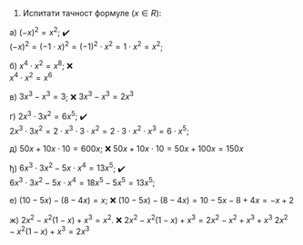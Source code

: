 1. Испитати тачност формуле $(x \in R)$:

а) $(-х)^2 = х^2$; :heavy_check_mark: <br>
$(-х)^2 = (-1 \cdot х)^2 = (-1)^2 \cdot х^2 = 1 \cdot х^2 = х^2$; 

б) $х^4 \cdot х^2 = х^8$; :x:<br>
$х^4 \cdot х^2 = х^6$

в) $3х^3 - х^3 = 3$; :x:
$3х^3 - х^3 = 2х^3$

г) $2х^3 \cdot 3х^2 = 6х^5$; :heavy_check_mark: <br> 
$2х^3 \cdot 3х^2 = 2 \cdot х^3 \cdot 3 \cdot х^2 = 2 \cdot 3 \cdot  х^2 \cdot х^3 = 6 \cdot х^5$; 

д) $50x+10x \cdot 10 = 600x$; :x:
$50x+10x \cdot 10 = 50x + 100x = 150x$

ђ) $6x^3 \cdot 3x^2-5x \cdot x^4 = 13х^5$; :heavy_check_mark: <br>
$6x^3 \cdot 3x^2-5x \cdot x^4 = 18x^5 - 5x^5 = 13х^5$;

е) $(10-5x)-(8-4x) = х$; :x:
$(10-5x)-(8-4x) = 10-5x-8+4x = -x+2$

ж) $2x^2 - х^2(1 - х) + х^3 = х^2$. :x:
$2x^2 - х^2(1 - х) + х^3 = 2x^2- х^2+ х^3+ х^3$
$2x^2 - х^2(1 - х) + х^3 = 2х^3$


